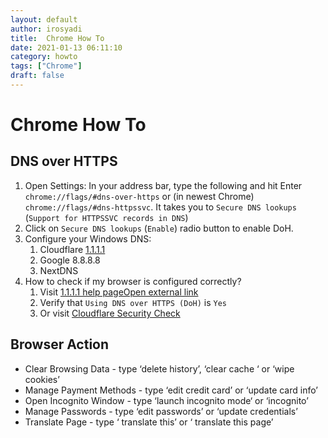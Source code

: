 ```yaml
---
layout: default
author: irosyadi
title:  Chrome How To
date: 2021-01-13 06:11:10
category: howto
tags: ["Chrome"]
draft: false
---
```


# Chrome How To

## DNS over HTTPS
1. Open Settings: In your address bar, type the following and hit Enter `chrome://flags/#dns-over-https` or (in newest Chrome) `chrome://flags/#dns-httpssvc`. It takes you to `Secure DNS lookups` (`Support for HTTPSSVC records in DNS`)
2. Click on `Secure DNS lookups` (`Enable`) radio button to enable DoH.
3. Configure your Windows DNS: 
    1. Cloudflare [1.1.1.1](https://1.1.1.1/dns/#setup-instructions)
    2. Google 8.8.8.8
    3. NextDNS
4. How to check if my browser is configured correctly?
    1. Visit [1.1.1.1 help pageOpen external link](https://1.1.1.1/help)
    2. Verify that `Using DNS over HTTPS (DoH)` is `Yes`
    3. Or visit [Cloudflare Security Check](https://www.cloudflare.com/ssl/encrypted-sni/)

## Browser Action
- Clear Browsing Data - type ‘delete history’, ‘clear cache ‘ or ‘wipe cookies’
- Manage Payment Methods - type ‘edit credit card’ or ‘update card info’
- Open Incognito Window - type ‘launch incognito mode‘ or ‘incognito’
- Manage Passwords - type ‘edit passwords’ or ‘update credentials’
- Translate Page - type ‘ translate this’ or ‘ translate this page’

